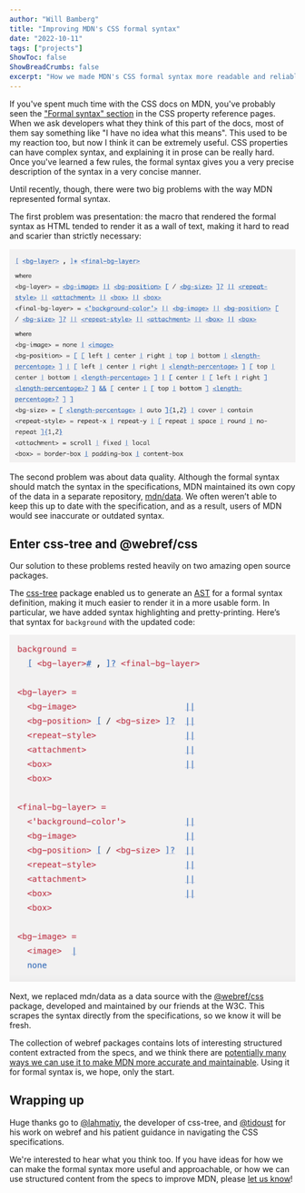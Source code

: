 ```yaml
---
author: "Will Bamberg"
title: "Improving MDN's CSS formal syntax"
date: "2022-10-11"
tags: ["projects"]
ShowToc: false
ShowBreadCrumbs: false
excerpt: "How we made MDN's CSS formal syntax more readable and reliable, with the help of some great open source software packages."
---
```


If you've spent much time with the CSS docs on MDN, you've probably seen the ["Formal syntax" section](https://developer.mozilla.org/en-US/docs/Web/CSS/background#formal_syntax) in the CSS property reference pages. When we ask developers what they think of this part of the docs, most of them say something like "I have no idea what this means". This used to be my reaction too, but now I think it can be extremely useful. CSS properties can have complex syntax, and explaining it in prose can be really hard. Once you've learned a few rules, the formal syntax gives you a very precise description of the syntax in a very concise manner.

Until recently, though, there were two big problems with the way MDN represented formal syntax.

The first problem was presentation: the macro that rendered the formal syntax as HTML tended to render it as a wall of text, making it hard to read and scarier than strictly necessary:

![Screenshot of old formal syntax rendering for the background property, showing it as a wall of text](images/formal-syntax-background-before.png)

The second problem was about data quality. Although the formal syntax should match the syntax in the specifications, MDN maintained its own copy of the data in a separate repository, [mdn/data](https://github.com/mdn/data). We often weren’t able to keep this up to date with the specification, and as a result, users of MDN would see inaccurate or outdated syntax.

## Enter css-tree and @webref/css

Our solution to these problems rested heavily on two amazing open source packages.

The [css-tree](https://www.npmjs.com/package/css-tree) package enabled us to generate an [AST](https://en.wikipedia.org/wiki/Abstract_syntax_tree) for a formal syntax definition, making it much easier to render it in a more usable form. In particular, we have added syntax highlighting and pretty-printing. Here’s that syntax for `background` with the updated code:

![Screenshot of new formal syntax rendering for the background property, showing it pretty-printed](images/formal-syntax-background-after.png)

Next, we replaced mdn/data as a data source with the [@webref/css](https://www.npmjs.com/package/@webref/css) package, developed and maintained by our friends at the W3C. This scrapes the syntax directly from the specifications, so we know it will be fresh.

The collection of webref packages contains lots of interesting structured content extracted from the specs, and we think there are [potentially many ways we can use it to make MDN more accurate and maintainable](https://github.com/mdn/yari/pull/7227#issuecomment-1264230886). Using it for formal syntax is, we hope, only the start.

## Wrapping up

Huge thanks go to [@lahmatiy](https://github.com/lahmatiy), the developer of css-tree, and [@tidoust](https://github.com/tidoust) for his work on webref and his patient guidance in navigating the CSS specifications.

We're interested to hear what you think too. If you have ideas for how we can make the formal syntax more useful and approachable, or how we can use structured content from the specs to improve MDN, please [let us know](https://github.com/openwebdocs/project/issues)!
